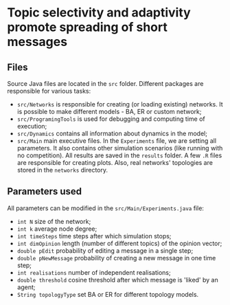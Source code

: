 # Topic selectivity and adaptivity promote spreading of short messages
## Files
Source Java files are located in the `src` folder. Different packages are responsible for various tasks:
* `src/Networks` is responsible for creating (or loading existing) networks. It is possible to make different models - BA, ER or custom network;
* `src/ProgramingTools` is used for debugging and computing time of execution;
* `src/Dynamics` contains all information about dynamics in the model;
* `src/Main` main executive files. In the `Experiments` file, we are setting all parameters. It also contains other simulation scenarios (like running with no competition).
All results are saved in the `results` folder. A few `.R` files are responsible for creating plots. Also, real networks' topologies are stored in the `networks` directory.

## Parameters used
All parameters can be modified in the `src/Main/Experiments.java` file:
* `int N` size of the network;
* `int k` average node degree;
* `int timeSteps` time steps after which simulation stops;
* `int dimOpinion` length (number of different topics) of the opinion vector;
* `double pEdit` probability of editing a message in a single step;
* `double pNewMessage` probability of creating a new message in one time step;
* `int realisations` number of independent realisations;
* `double threshold` cosine threshold after which message is 'liked' by an agent;
* `String topologyType` set BA or ER for different topology models.

